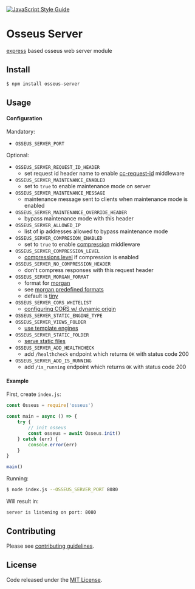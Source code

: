 [![JavaScript Style Guide](https://cdn.rawgit.com/standard/standard/master/badge.svg)](https://github.com/standard/standard)

# Osseus Server

[express](https://github.com/expressjs/express) based osseus web server module

## Install
```bash
$ npm install osseus-server
```

## Usage

#### Configuration

Mandatory:

* `OSSEUS_SERVER_PORT`

Optional:

* `OSSEUS_SERVER_REQUEST_ID_HEADER`
	* set request id header name to enable [cc-request-id](https://www.npmjs.com/package/cc-request-id) middleware
* `OSSEUS_SERVER_MAINTENANCE_ENABLED`
	* set to `true` to enable maintenance mode on server
* `OSSEUS_SERVER_MAINTENANCE_MESSAGE`
	* maintenance message sent to clients when maintenance mode is enabled
* `OSSEUS_SERVER_MAINTENANCE_OVERRIDE_HEADER`
	* bypass maintenance mode with this header
* `OSSEUS_SERVER_ALLOWED_IP`
	* list of ip addresses allowed to bypass maintenance mode
* `OSSEUS_SERVER_COMPRESION_ENABLED`
	* set to `true` to enable [compression](https://github.com/expressjs/compression) middleware
* `OSSEUS_SERVER_COMPRESSION_LEVEL`
	* [compressions level](https://github.com/expressjs/compression#level) if compression is enabled
* `OSSEUS_SERVER_NO_COMPRESSION_HEADER`
	* don't compress responses with this request header
* `OSSEUS_SERVER_MORGAN_FORMAT`
	* format for [morgan](https://github.com/expressjs/morgan)
	* see [morgan predefined formats](https://github.com/expressjs/morgan#predefined-formats)
	* default is [tiny](https://github.com/expressjs/morgan#tiny)
* `OSSEUS_SERVER_CORS_WHITELIST`
	* [configuring CORS w/ dynamic origin](https://www.npmjs.com/package/cors#configuring-cors-w-dynamic-origin)
* `OSSEUS_SERVER_STATIC_ENGINE_TYPE`
* `OSSEUS_SERVER_VIEWS_FOLDER`
	* [use template engines](https://expressjs.com/en/guide/using-template-engines.html)
* `OSSEUS_SERVER_STATIC_FOLDER`
	* [serve static files](https://expressjs.com/en/starter/static-files.html)
* `OSSEUS_SERVER_ADD_HEALTHCHECK`
	* add `/healthcheck` endpoint which returns `OK` with status code 200
* `OSSEUS_SERVER_ADD_IS_RUNNING`
	* add `/is_running` endpoint which returns `OK` with status code 200


#### Example
First, create `index.js`:

```javascript
const Osseus = require('osseus')

const main = async () => {
	try {
		// init osseus
		const osseus = await Osseus.init()
  	} catch (err) {
		console.error(err)
  	}
}

main()

```

Running:

```bash
$ node index.js --OSSEUS_SERVER_PORT 8080
```

Will result in:

```sh
server is listening on port: 8080
```

## Contributing
Please see [contributing guidelines](https://github.com/colucom/osseus-server/blob/master/.github/CONTRIBUTING.md).

## License
Code released under the [MIT License](https://github.com/colucom/osseus-server/blob/master/LICENSE).
